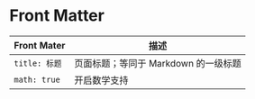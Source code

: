 ---
---
# Front Matter

| Front Mater   | 描述                                 |
| ------------- | ------------------------------------ |
| `title: 标题` | 页面标题；等同于 Markdown 的一级标题 |
| `math: true`  | 开启数学支持                         |
